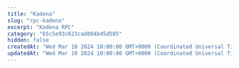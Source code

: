 ```yaml
---
title: "Kadena"
slug: "rpc-kadena"
excerpt: "Kadena RPC"
category: "65c5e93c623cad004b45d505"
hidden: false
createdAt: "Wed Mar 10 2024 10:00:00 GMT+0000 (Coordinated Universal Time)"
updatedAt: "Wed Mar 10 2024 10:00:00 GMT+0000 (Coordinated Universal Time)"
---
```

